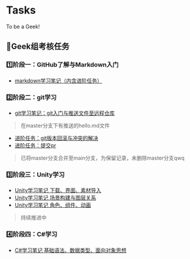 # Tasks
To be a Geek!
## 📒Geek组考核任务
### 1️⃣阶段一：GitHub了解与Markdown入门
* [markdown学习笔记（内含进阶任务）](https://github.com/Geek-Zstar/Tasks/blob/main/markdown%E5%AD%A6%E4%B9%A0%E7%AC%94%E8%AE%B0.md)
### 2️⃣阶段二：git学习
* [git学习笔记：git入门与推送文件至远程仓库](https://github.com/Geek-Zstar/Tasks/blob/main/git%E5%AD%A6%E4%B9%A0%E7%AC%94%E8%AE%B0.md)
> 在master分支下有推送的hello.md文件
* [进阶任务：git版本回滚与冲突的解决](https://github.com/Geek-Zstar/Tasks/blob/main/git%E7%89%88%E6%9C%AC%E5%9B%9E%E6%BB%9A%E4%B8%8E%E5%86%B2%E7%AA%81%E7%9A%84%E8%A7%A3%E5%86%B3.md)
* [进阶任务：提交pr](https://github.com/ntgeek/2022-Geek/pulls)
> 已将master分支合并至main分支，为保留记录，未删除master分支qwq
### 3️⃣阶段三：Unity学习
* [Unity学习笔记 下载、界面、素材导入](https://github.com/Geek-Zstar/Tasks/blob/main/Unity%E5%AD%A6%E4%B9%A0%E7%AC%94%E8%AE%B0%20%E4%B8%8B%E8%BD%BD%E3%80%81%E7%95%8C%E9%9D%A2%E3%80%81%E7%B4%A0%E6%9D%90%E5%AF%BC%E5%85%A5.md)
* [Unity学习笔记 场景构建与图层关系](https://github.com/Geek-Zstar/Tasks/blob/main/Unity%E5%AD%A6%E4%B9%A0%E7%AC%94%E8%AE%B0%20%E5%9C%BA%E6%99%AF%E6%9E%84%E5%BB%BA%E4%B8%8E%E5%9B%BE%E5%B1%82%E5%85%B3%E7%B3%BB.md)
* [Unity学习笔记 角色、组件、动画](https://github.com/Geek-Zstar/Tasks/blob/main/Unity%E5%AD%A6%E4%B9%A0%E7%AC%94%E8%AE%B0%20%E8%A7%92%E8%89%B2%E3%80%81%E7%BB%84%E4%BB%B6%E3%80%81%E5%8A%A8%E7%94%BB.md)
> 持续推进中
### 4️⃣阶段四：C#学习
* [C#学习笔记 基础语法、数据类型、面向对象思想](https://github.com/Geek-Zstar/Tasks/blob/main/C%23%E5%AD%A6%E4%B9%A0%E7%AC%94%E8%AE%B0%20%E5%9F%BA%E7%A1%80%E8%AF%AD%E6%B3%95%E3%80%81%E6%95%B0%E6%8D%AE%E7%B1%BB%E5%9E%8B%E3%80%81%E9%9D%A2%E5%90%91%E5%AF%B9%E8%B1%A1%E6%80%9D%E6%83%B3.md)
